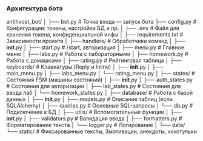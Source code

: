 ### Архитектура бота

antihvost_bot/
│
├── bot.py                     # Точка входа — запуск бота
├── config.py                  # Конфигурации: токены, настройки БД и пр.
│
├── .env                       # Файл для хранения токена, конфиденциальной инфы
│
├── requirements.txt           # Зависимости проекта
│
├── handlers/                  # Обработчики команд
│   ├── __init__.py
│   ├── start.py               # /start, авторизация
│   ├── menu.py                # Главное меню
│   ├── labs.py                # Работа с лабораторными
│   ├── homework.py            # Работа с домашками
│   ├── rating.py              # Рейтинговая таблица
│
├── keyboards/                 # Клавиатуры (Reply и Inline)
│   ├── __init__.py
│   ├── main_menu.py
│   ├── labs_menu.py
│   └── rating_menu.py
│
├── states/                    # Состояния FSM (машины состояний)
│   ├── __init__.py
│   ├── auth_states.py         # Состояния для авторизации
│   ├── lab_states.py          # Состояния для ввода лаб
│   └── homework_states.py
│
├── database/                  # Работа с базой данных
│   ├── __init__.py
│   ├── models.py              # Описание таблиц (если SQLAlchemy)
│   ├── queries.py             # Основные SQL-запросы
│   └── db.py                  # Подключение к БД
│
├── utils/                     # Вспомогательные функции
│   ├── __init__.py
│   ├── validators.py          # Валидация ввода
│   ├── formatters.py          # Форматирование текста
│   └── logger.py              # Логирование
│
└── data/
    └── static/                # Фиксированные тексты, 3мотивации, анекдоты, хохотульки
